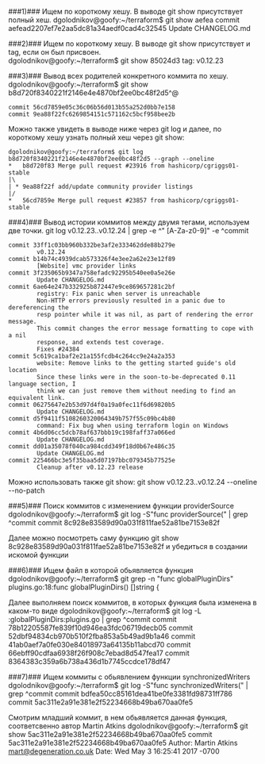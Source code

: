 ###1)###
Ищем по короткому хешу. В выводе git show присутствует полный хеш. 
	dgolodnikov@goofy:~/terraform$ git show aefea
	commit aefead2207ef7e2aa5dc81a34aedf0cad4c32545
	Update CHANGELOG.md

###2)### 
Ищем по короткому хешу.  В выводе git show присутствует и tag, если он был присвоен.  
	dgolodnikov@goofy:~/terraform$ git show 85024d3
	tag: v0.12.23

###3)###
Вывод всех родителей конкретного коммита по хешу. 
	dgolodnikov@goofy:~/terraform$ git show b8d720f8340221f2146e4e4870bf2ee0bc48f2d5^@

	commit 56cd7859e05c36c06b56d013b55a252d0bb7e158
	commit 9ea88f22fc6269854151c571162c5bcf958bee2b

Можно также увидеть в выводе ниже через git log и далее, по короткому хешу узнать полный хеш через git show:
	
	dgolodnikov@goofy:~/terraform$ git log b8d720f8340221f2146e4e4870bf2ee0bc48f2d5 --graph --oneline
	*   b8d720f83 Merge pull request #23916 from hashicorp/cgriggs01-stable
	|\
	| * 9ea88f22f add/update community provider listings
	|/
	*   56cd7859e Merge pull request #23857 from hashicorp/cgriggs01-stable

###4)###
Вывод истории коммитов между двумя тегами, используем две точки.
	git log v0.12.23..v0.12.24 | grep -e ^"    [A-Za-z0-9]" -e ^commit

	commit 33ff1c03bb960b332be3af2e333462dde88b279e
    		v0.12.24
	commit b14b74c4939dcab573326f4e3ee2a62e23e12f89
    		[Website] vmc provider links
	commit 3f235065b9347a758efadc92295b540ee0a5e26e
    		Update CHANGELOG.md
	commit 6ae64e247b332925b872447e9ce869657281c2bf
    		registry: Fix panic when server is unreachable
    		Non-HTTP errors previously resulted in a panic due to dereferencing the
    		resp pointer while it was nil, as part of rendering the error message.
    		This commit changes the error message formatting to cope with a nil
    		response, and extends test coverage.
    		Fixes #24384
	commit 5c619ca1baf2e21a155fcdb4c264cc9e24a2a353
    		website: Remove links to the getting started guide's old location
    		Since these links were in the soon-to-be-deprecated 0.11 language section, I
    		think we can just remove them without needing to find an equivalent link.
	commit 06275647e2b53d97d4f0a19a0fec11f6d69820b5
    		Update CHANGELOG.md
	commit d5f9411f5108260320064349b757f55c09bc4b80
    		command: Fix bug when using terraform login on Windows
	commit 4b6d06cc5dcb78af637bbb19c198faff37a066ed
    		Update CHANGELOG.md
	commit dd01a35078f040ca984cdd349f18d0b67e486c35
    		Update CHANGELOG.md
	commit 225466bc3e5f35baa5d07197bbc079345b77525e
    		Cleanup after v0.12.23 release

Можно использовать также git show:
	git show v0.12.23..v0.12.24 --oneline --no-patch

###5)###
Поиск коммитов с изменением функции providerSource
	dgolodnikov@goofy:~/terraform$ git log -S"func providerSource("  | grep ^commit
	commit 8c928e83589d90a031f811fae52a81be7153e82f

Далее можно посмотреть саму функцию git show 8c928e83589d90a031f811fae52a81be7153e82f и убедиться в создании искомой функции

###6)###
Ищем файл в которой обьявляется функция
	dgolodnikov@goofy:~/terraform$ git grep -n "func globalPluginDirs"
	plugins.go:18:func globalPluginDirs() []string {

Далее выполняем поиск коммитов, в которых функция была изменена в каком-то виде 
	dgolodnikov@goofy:~/terraform$ git log -L :globalPluginDirs:plugins.go | grep ^commit
	commit 78b12205587fe839f10d946ea3fdc06719decb05
	commit 52dbf94834cb970b510f2fba853a5b49ad9b1a46
	commit 41ab0aef7a0fe030e84018973a64135b11abcd70
	commit 66ebff90cdfaa6938f26f908c7ebad8d547fea17
	commit 8364383c359a6b738a436d1b7745ccdce178df47

###7)###
Ищем коммиты с обьявлением функции synchronizedWriters
	dgolodnikov@goofy:~/terraform$ git log -S"func synchronizedWriters(" | grep ^commit
	commit bdfea50cc85161dea41be0fe3381fd98731ff786
	commit 5ac311e2a91e381e2f52234668b49ba670aa0fe5

Смотрим младший коммит, в нем обьявляется данная функция, соответсвенно автор Martin Atkins
	dgolodnikov@goofy:~/terraform$ git show 5ac311e2a91e381e2f52234668b49ba670aa0fe5
	commit 5ac311e2a91e381e2f52234668b49ba670aa0fe5
	Author: Martin Atkins <mart@degeneration.co.uk>
	Date:   Wed May 3 16:25:41 2017 -0700



